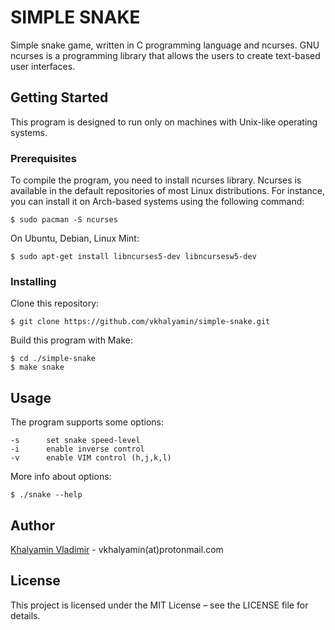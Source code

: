 # SIMPLE SNAKE

Simple snake game, written in C programming language and ncurses. GNU ncurses is a programming library that allows the users to create text-based user interfaces.

## Getting Started

This program is designed to run only on machines with Unix-like operating systems.

### Prerequisites

To compile the program, you need to install ncurses library. Ncurses is available in the default repositories of most Linux distributions. For instance, you can install it on Arch-based systems using the following command:

```
$ sudo pacman -S ncurses
```

On Ubuntu, Debian, Linux Mint:

```
$ sudo apt-get install libncurses5-dev libncursesw5-dev
```

### Installing

Clone this repository:
```
$ git clone https://github.com/vkhalyamin/simple-snake.git
```

Build this program with Make:
```
$ cd ./simple-snake
$ make snake
```

## Usage

The program supports some options:
```
-s      set snake speed-level
-i      enable inverse control
-v      enable VIM control (h,j,k,l)
```
More info about options:
```
$ ./snake --help
```

## Author

[Khalyamin Vladimir](https://github.com/vkhalyamin) - vkhalyamin(at)protonmail.com

## License

This project is licensed under the MIT License &ndash; see the LICENSE file for details.
